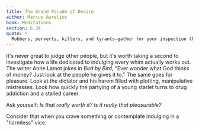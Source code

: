 ```yaml
---
title: The Grand Parade of Desire
author: Marcus Aurelius
book: Meditations
section: 6.34
quote: >
  Robbers, perverts, killers, and tyrants—gather for your inspection their so-called pleasures!
---
```


It's never great to judge other people, but it's worth taking a second to investigate how a life dedicated to indulging every whim actually works out. The writer Anne Lamot jokes in _Bird by Bird_, "Ever wonder what God thinks of money? Just look at the people he gives it to." The same goes for pleasure. Look at the dictator and his harem filled with plotting, manipulative mistresses. Look how quickly the partying of a young starlet turns to drug addiction and a stalled career.

Ask yourself: _Is that really worth it? Is it really that pleasurable?_

Consider that when you crave something or contemplate indulging in a "harmless" vice.
